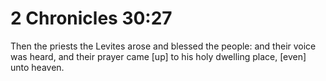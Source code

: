 # 2 Chronicles 30:27

Then the priests the Levites arose and blessed the people: and their voice was heard, and their prayer came [up] to his holy dwelling place, [even] unto heaven.